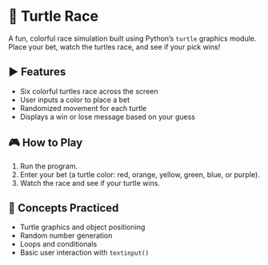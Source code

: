 # 🐢 Turtle Race

A fun, colorful race simulation built using Python’s `turtle` graphics module. Place your bet, watch the turtles race, and see if your pick wins!

## ▶️ Features

- Six colorful turtles race across the screen
- User inputs a color to place a bet
- Randomized movement for each turtle
- Displays a win or lose message based on your guess

## 🎮 How to Play

1. Run the program.
2. Enter your bet (a turtle color: red, orange, yellow, green, blue, or purple).
3. Watch the race and see if your turtle wins.

## 🧠 Concepts Practiced

- Turtle graphics and object positioning
- Random number generation
- Loops and conditionals
- Basic user interaction with `textinput()`